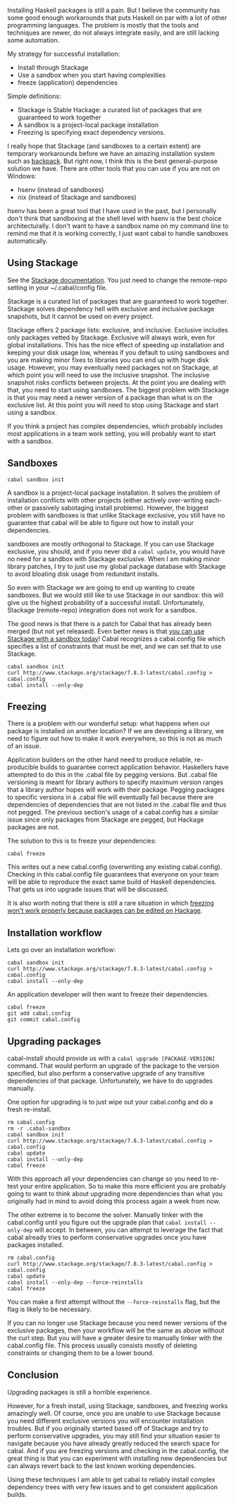Installing Haskell packages is still a pain. But I believe the community has some good enough workarounds that puts Haskell on par with a lot of other programming languages.
The problem is mostly that the tools and techniques are newer, do not always integrate easily, and are still lacking some automation.

My strategy for successful installation:

* Install through Stackage
* Use a sandbox when you start having complexities
* freeze (application) dependencies

Simple definitions:

* Stackage is Stable Hackage: a curated list of packages that are guaranteed to work together
* A sandbox is a project-local package installation
* Freezing is specifying exact dependency versions.

I really hope that Stackage (and sandboxes to a certain extent) are temporary workarounds before we have an amazing installation system such as [backpack]().
But right now, I think this is the best general-purpose solution we have. There are other tools that you can use if you are not on Windows:

* hsenv (instead of sandboxes)
* nix (instead of Stackage and sandboxes)

hsenv has been a great tool that I have used in the past, but I personally don't think that sandboxing at the shell level with hsenv is the best choice architecturally.
I don't want to have a sandbox name on my command line to remind me that it is working correctly, I just want cabal to handle sandboxes automatically.


## Using Stackage

See the [Stackage documentation](https://github.com/fpco/stackage/wiki/Preparing-your-system-to-use-Stackage). You just need to change the remote-repo setting in your ~/.cabal/config file.

Stackage is a curated list of packages that are guaranteed to work together.
Stackage solves dependency hell with exclusive and inclusive package snapshots, but it cannot be used on every project.

Stackage offers 2 package lists: exclusive, and inclusive.
Exclusive includes only packages vetted by Stackage.
Exclusive will always work, even for global installations.
This has the nice effect of speeding up installation and keeping your disk usage low, whereas if you default to using sandboxes and you are making minor fixes to libraries you can end up with huge disk usage.
However, you may eventually need packages not on Stackage, at which point you will need to use the inclusive snapshot.
The inclusive snapshot risks conflicts between projects. At the point you are dealing with that, you need to start using sandboxes. 
The biggest problem with Stackage is that you may need a newer version of a package than what is on the exclusive list.
At this point you will need to stop using Stackage and start using a sandbox.

If you think a project has complex dependencies, which probably includes most applications in a team work setting, you will probably want to start with a sandbox.



## Sandboxes

    cabal sandbox init

A sandbox is a project-local package installation.
It solves the problem of installation conflicts with other projects (either actively over-writing each-other or passively sabotaging install problems).
However, the biggest problem with sandboxes is that unlike Stackage exclusive, you still have no guarantee that cabal will be able to figure out how to install your dependencies.

sandboxes are mostly orthogonal to Stackage.
If you can use Stackage exclusive, you should, and if you never did a `cabal update`, you would have no need for a sandbox with Stackage exclusive.
When I am making minor library patches, I try to just use my global package database with Stackage to avoid bloating disk usage from redundant installs.

So even with Stackage we are going to end up wanting to create sandboxes.
But we would still like to use Stackage in our sandbox: this will give us the highest probability of a successful install.
Unfortunately, Stackage (remote-repo) integration does not work for a sandbox.

The good news is that there is a patch for Cabal that has already been merged (but not yet released).
Even better news is that [you can use Stackage with a sandbox today](https://www.fpcomplete.com/blog/2014/10/new-stackage-features#using-stackage-without-changing-your-repo)!
Cabal recognizes a cabal.config file which specifies a list of constraints that must be met, and we can set that to use Stackage.


    cabal sandbox init
    curl http://www.stackage.org/stackage/7.8.3-latest/cabal.config > cabal.config
    cabal install --only-dep



## Freezing

There is a problem with our wonderful setup: what happens when our package is installed on another location?
If we are developing a library, we need to figure out how to make it work everywhere, so this is not as much of an issue.

Application builders on the other hand need to produce reliable, re-producible builds to guarantee correct application behavior.
Haskellers have attempted to do this in the .cabal file by pegging versions.
But .cabal file versioning is meant for library authors to specify maximum version ranges that a library author hopes will work with their package.
Pegging packages to specific versions in a .cabal file will eventually fail because there are dependencies of dependencies that are not listed in the .cabal file and thus not pegged.
The previous section's usage of a cabal.config has a similar issue since only packages from Stackage are pegged, but Hackage packages are not.

The solution to this is to freeze your dependencies:

    cabal freeze

This writes out a new cabal.config (overwriting any existing cabal.config).
Checking in this cabal.config file guarantees that everyone on your team will be able to reproduce the exact same build of Haskell dependencies.
That gets us into upgrade issues that will be discussed.

It is also worth noting that there is still a rare situation in which [freezing won't work properly because packages can be edited on Hackage](http://www.reddit.com/r/haskell/comments/2ma5gw/package_versioning_hackage_or_cabal_issue/).



## Installation workflow


Lets go over an installation workflow:

    cabal sandbox init
    curl http://www.stackage.org/stackage/7.8.3-latest/cabal.config > cabal.config
    cabal install --only-dep

An application developer will then want to freeze their dependencies.

    cabal freeze
    git add cabal.config
    git commit cabal.config



## Upgrading packages


cabal-install should provide us with a `cabal upgrade [PACKAGE-VERSION]` command.
That would perform an upgrade of the package to the version specified, but also perform a conservative upgrade of any transitive dependencies of that package.
Unfortunately, we have to do upgrades manually.

One option for upgrading is to just wipe out your cabal.config and do a fresh re-install.

    rm cabal.config
    rm -r .cabal-sandbox
    cabal sandbox init
    curl http://www.stackage.org/stackage/7.8.3-latest/cabal.config > cabal.config
    cabal update
    cabal install --only-dep
    cabal freeze

With this approach all your dependencies can change so you need to re-test your entire application.
So to make this more efficient you are probably going to want to think about upgrading more dependencies than what you originally had in mind to avoid doing this process again a week from now.

The other extreme is to become the solver. Manually tinker with the cabal.config until you figure out the upgrade plan that `cabal install --only-dep` will accept.
In between, you can attempt to leverage the fact that cabal already tries to perform conservative upgrades once you have packages installed.

    rm cabal.config
    curl http://www.stackage.org/stackage/7.8.3-latest/cabal.config > cabal.config
    cabal update
    cabal install --only-dep --force-reinstalls
    cabal freeze

You can make a first attempt without the `--force-reinstalls` flag, but the flag is likely to be necessary.

If you can no longer use Stackage because you need newer versions of the exclusive packages, then your workflow will be the same as above without the curl step.
But you will have a greater desire to manually tinker with the cabal.config file.
This process usually consists mostly of deleting constraints or changing them to be a lower bound.


## Conclusion

Upgrading packages is still a horrible experience.

However, for a fresh install, using Stackage, sandboxes, and freezing works amazingly well.
Of course, once you are unable to use Stackage because you need different exclusive versions you will encounter installation troubles.
But if you originally started based off of Stackage and try to perform conservative upgrades, you may still find your situation easier to navigate because you have already greatly
reduced the search space for cabal.
And if you are freezing versions and checking in the cabal.config, the great thing is that you can experiment with installing new dependencies but can always revert back to the last known working dependencies.

Using these techniques I am able to get cabal to reliably install complex dependency trees with very few issues and to get consistent application builds.
